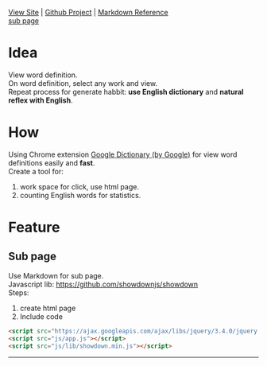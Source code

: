 [comment]: MENU
[View Site](https://quangconglampart.github.io/word-count)
 | [Github Project](https://github.com/quangconglampart/word-count)
 | [Markdown Reference](https://guides.github.com/features/mastering-markdown/#examples)
 <br>
 [sub page](/sub-page.html)
# Idea
View word definition.<br>
On word definition, select any work and view.<br>
Repeat process for generate habbit: **use English dictionary** and **natural reflex with English**.
# How
Using Chrome extension [Google Dictionary (by Google)](https://chrome.google.com/webstore/detail/google-dictionary-by-goog/mgijmajocgfcbeboacabfgobmjgjcoja) for view word definitions easily and **fast**.<br>
Create a tool for:
1. work space for click, use html page.
2. counting English words for statistics.

# Feature
## Sub page
Use Markdown for sub page.<br>
Javascript lib: https://github.com/showdownjs/showdown <br>
Steps:
1. create html page
2. Include code
```html
<script src="https://ajax.googleapis.com/ajax/libs/jquery/3.4.0/jquery.min.js"></script>
<script src="js/app.js"></script>
<script src="js/lib/showdown.min.js"></script>
```

[comment]: JS (not show in Page)
<hr>
<script src="https://ajax.googleapis.com/ajax/libs/jquery/3.4.0/jquery.min.js"></script>
<script src="js/app.js"></script>
<script src="js/lib/showdown.min.js"></script>

<div id='test'></div>

